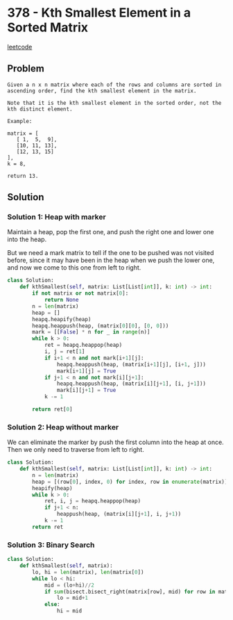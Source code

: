 # 378 - Kth Smallest Element in a Sorted Matrix

[leetcode](https://leetcode.com/problems/kth-smallest-element-in-a-sorted-matrix/)

## Problem

    Given a n x n matrix where each of the rows and columns are sorted in ascending order, find the kth smallest element in the matrix.
    
    Note that it is the kth smallest element in the sorted order, not the kth distinct element.
    
    Example:
    
    matrix = [
       [ 1,  5,  9],
       [10, 11, 13],
       [12, 13, 15]
    ],
    k = 8,
    
    return 13.

## Solution

### Solution 1: Heap with marker

Maintain a heap, pop the first one, and push the right one and lower one into the heap.

But we need a mark matrix to tell if the one to be pushed was not visited before, since it may have been in the heap when we push the lower one, and now we come to this one from left to right.

```python
class Solution:
    def kthSmallest(self, matrix: List[List[int]], k: int) -> int:
        if not matrix or not matrix[0]:
            return None
        n = len(matrix)
        heap = []
        heapq.heapify(heap)
        heapq.heappush(heap, (matrix[0][0], [0, 0]))
        mark = [[False] * n for _ in range(n)]
        while k > 0:
            ret = heapq.heappop(heap)
            i, j = ret[1]
            if i+1 < n and not mark[i+1][j]:
                heapq.heappush(heap, (matrix[i+1][j], [i+1, j]))
                mark[i+1][j] = True
            if j+1 < n and not mark[i][j+1]:
                heapq.heappush(heap, (matrix[i][j+1], [i, j+1]))    
                mark[i][j+1] = True
            k -= 1

        return ret[0]
```

### Solution 2: Heap without marker

We can eliminate the marker by push the first column into the heap at once. Then we only need to traverse from left to right.

```python
class Solution:
    def kthSmallest(self, matrix: List[List[int]], k: int) -> int:
        n = len(matrix)
        heap = [(row[0], index, 0) for index, row in enumerate(matrix)]
        heapify(heap)
        while k > 0:
            ret, i, j = heapq.heappop(heap) 
            if j+1 < n:
                heappush(heap, (matrix[i][j+1], i, j+1))    
            k -= 1
        return ret
```

### Solution 3: Binary Search

```python
class Solution:
    def kthSmallest(self, matrix):
        lo, hi = len(matrix), len(matrix[0])
        while lo < hi:
            mid = (lo+hi)//2
            if sum(bisect.bisect_right(matrix[row], mid) for row in matrix) < k:
                lo = mid+1
            else:
                hi = mid
```
